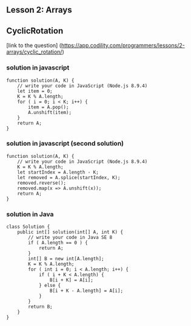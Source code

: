 ## Lesson 2: Arrays
## CyclicRotation
[link to the question] (https://app.codility.com/programmers/lessons/2-arrays/cyclic_rotation/)
### solution in javascript

```
function solution(A, K) {
    // write your code in JavaScript (Node.js 8.9.4)
    let item = 0;
    K = K % A.length;
    for ( i = 0; i < K; i++) {
        item = A.pop();
        A.unshift(item);
    }
    return A;
}

```
### solution in javascript (second solution)

```
function solution(A, K) {
    // write your code in JavaScript (Node.js 8.9.4)
    K = K % A.length;
    let startIndex = A.length - K;
    let removed = A.splice(startIndex, K);
    removed.reverse();
    removed.map(x => A.unshift(x));
    return A;
}

```

### solution in Java

```
class Solution {
    public int[] solution(int[] A, int K) {
        // write your code in Java SE 8
        if ( A.length == 0 ) {
            return A;
        }
        int[] B = new int[A.length];
        K = K % A.length;
        for ( int i = 0; i < A.length; i++) {
            if ( i + K < A.length) {
                B[i + K] = A[i];
            } else {
                B[i + K - A.length] = A[i];
            }
        }
        return B;
    }
}

```

